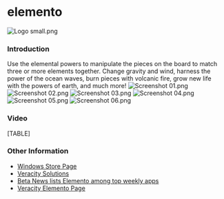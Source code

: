 # elemento

![Logo small.png](../.gitbook/assets/migrated\_media-Logo\_small.png)

### Introduction

Use the elemental powers to manipulate the pieces on the board to match three or more elements together. Change gravity and wind, harness the power of the ocean waves, burn pieces with volcanic fire, grow new life with the powers of earth, and much more! ![Screenshot 01.png](../.gitbook/assets/migrated\_media-Screenshot\_01.png) ![Screenshot 02.png](../.gitbook/assets/migrated\_media-Screenshot\_02.png) ![Screenshot 03.png](../.gitbook/assets/migrated\_media-Screenshot\_03.png) ![Screenshot 04.png](../.gitbook/assets/migrated\_media-Screenshot\_04.png) ![Screenshot 05.png](../.gitbook/assets/migrated\_media-Screenshot\_05.png) ![Screenshot 06.png](../.gitbook/assets/migrated\_media-Screenshot\_06.png)

### Video

\[TABLE]

### Other Information

* [Windows Store Page](http://apps.microsoft.com/windows/en-us/app/elemento/a4646a3b-49aa-4afb-b4f0-46d68bc2dac3)
* [Veracity Solutions](http://www.veracitysolutions.com/)
* [Beta News lists Elemento among top weekly apps](http://betanews.com/2013/08/16/best-windows-8-apps-this-week-40/)
* [Veracity Elemento Page](http://www.veracitysolutions.com/elemento)

